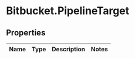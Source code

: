 # Bitbucket.PipelineTarget

## Properties

Name | Type | Description | Notes
------------ | ------------- | ------------- | -------------


